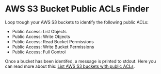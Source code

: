 # AWS S3 Bucket Public ACLs Finder

Loop trough your AWS S3 buckets to identify the following public ACLs:
- Public Access: List Objects
- Public Access: Write Objects
- Public Access: Read Bucket Permissions
- Public Access: Write Bucket Permissions
- Public Access: Full Control

Once a bucket has been identifed, a message is printed to stdout.
Here you can read more about this: [List AWS S3 buckets with public ACLs].

[List AWS S3 buckets with public ACLs]: <https://whiletrue.run/2017/07/20/list-aws-s3-buckets-with-public-acls/>

